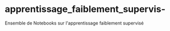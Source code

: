 # apprentissage_faiblement_supervis-
Ensemble de Notebooks sur l'apprentissage faiblement supervisé
